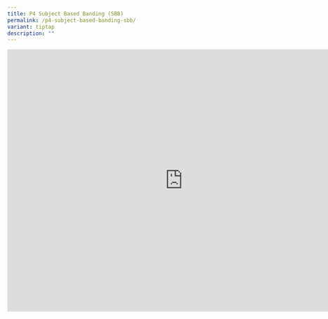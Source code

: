 ```yaml
---
title: P4 Subject Based Banding (SBB)
permalink: /p4-subject-based-banding-sbb/
variant: tiptap
description: ""
---
```

<div class="iframe-wrapper">
<iframe height="600" width="800" allowfullscreen="true" frameborder="0" src="https://www.youtube.com/embed/RVi7WBbgpW0?si=gEgVZovQKrCfQSj8"></iframe>
</div>
<p></p>